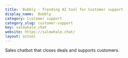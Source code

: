 ```yaml
---
title:  Bubbly - Trending AI tool for Customer support
display_name:  Bubbly
category: Customer support
category_slug: customer-support
key: salewhale_chat
website: https://salewhale.chat/
layout: aitool
---
```


Sales chatbot that closes deals and supports customers.
